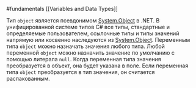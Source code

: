#fundamentals 
[[Variables and Data Types]]

Тип `object` является псевдонимом [System.Object](https://learn.microsoft.com/ru-ru/dotnet/api/system.object) в .NET. В унифицированной системе типов C# все типы, стандартные и определяемые пользователем, ссылочные типы и типы значений напрямую или косвенно наследуются из [System.Object](https://learn.microsoft.com/ru-ru/dotnet/api/system.object). Переменным типа `object` можно назначать значения любого типа. Любой переменной `object` можно назначить значение по умолчанию с помощью литерала `null`. Когда переменная типа значения преобразуется в объект, она будет указана в поле. Если переменная типа `object` преобразуется в тип значения, он считается распакованным.
